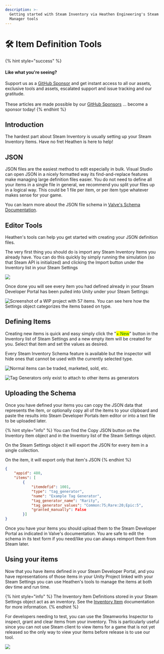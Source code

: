 ```yaml
---
description: >-
  Getting started with Steam Inventory via Heathen Engineering's Steam Inventory
  Manager tools
---
```


# 🛠 Item Definition Tools

{% hint style="success" %}
#### Like what you're seeing?

Support us as a [GitHub Sponsor](../../become-a-sponsor/) and get instant access to all our assets, exclusive tools and assets, escalated support and issue tracking and our gratitude.\
\
These articles are made possible by our [GitHub Sponsors](../../become-a-sponsor/) ... become a sponsor today!
{% endhint %}

## Introduction

The hardest part about Steam Inventory is usually setting up your Steam Inventory Items. Have no fret Heathen is here to help!

## JSON

JSON files are the easiest method to edit especially in bulk. Visual Studio can open JSON in a nicely formatted way its find-and-replace features make managing large definition files easier. You do not need to define all your items in a single file in general, we recommend you split your files up in a logical way. This could be 1 file per item, or per item type whatever makes sense for your game.

You can learn more about the JSON file schema in [Valve's Schema Documentation](https://partner.steamgames.com/doc/features/inventory/schema).

## Editor Tools

Heathen's tools can help you get started with creating your JSON definition files.

The very first thing you should do is import any Steam Inventory Items you already have. You can do this quickly by simply running the simulation (so that Steam API is initialized) and clicking the Import button under the Inventory list in your Steam Settings

![](<../../.gitbook/assets/image (187) (1) (1) (1) (1).png>)

Once done you will see every item you had defined already in your Steam Developer Portal has been pulled into Unity under your Steam Settings:

![Screenshot of a WIP project with 57 items. You can see here how the Settings object categorizes the items based on type.](<../../.gitbook/assets/image (169) (1) (1) (1).png>)

## **Defining Items**

Creating new items is quick and easy simply click the "<mark style="color:green;">+ New</mark>" button in the Inventory list of Steam Settings and a new empty item will be created for you. Select that item and set the values as desired.&#x20;

Every Steam Inventory Schema feature is available but the inspector will hide ones that cannot be used with the currently selected type.

![Normal items can be traded, marketed, sold, etc.](<../../.gitbook/assets/image (166) (1) (1) (1) (1) (1) (1).png>)

![Tag Generators only exist to attach to other items as generators](<../../.gitbook/assets/image (177) (1) (1) (1).png>)

## **Uploading the Schema**

Once you have defined your items you can copy the JSON data that represents the item, or optionally copy all of the items to your clipboard and paste the results into Steam Developer Portals item editor or into a text file to be uploaded later.

{% hint style="info" %}
You can find the Copy JSON button on the Inventory Item object and in the Inventory list of the Steam Settings object.

On the Steam Settings object it will export the JSON for every item in a single collection.

On the item, it will export only that item's JSON
{% endhint %}

```json
{	
	"appid": 480,
	"items": [
		{
			"itemdefid": 1001,
			"type": "tag_generator",
			"name": "Example Tag Generator",
			"tag_generator_name": "Rarity",
			"tag_generator_values": "Common:75;Rare:20;Epic:5",
			"granted_manually": False	
		}]
}
```

Once you have your items you should upload them to the Steam Developer Portal as indicated in Valve's documentation. You are safe to edit the schema in its text form if you need/like you can always reimport them from Steam later.

## Using your items

Now that you have items defined in your Steam Developer Portal, and you have representations of those items in your Unity Project linked with your Steam Settings you can use Heathen's tools to manage the items at both dev time and run time.

{% hint style="info" %}
The Inventory Item Definitions stored in your Steam Settings object act as an inventory. See the [Inventory Item](../../heathens-steamworks-complete/unity/scriptable-objects/item-definition.md) documentation for more information.
{% endhint %}

For developers needing to test, you can use the Steamworks Inspector to inspect, grant and clear items from your inventory. This is particularly useful since you can not use Steam client to view items for a game that is not yet released so the only way to view your items before release is to use our tool.

![](<../../.gitbook/assets/image (159) (1) (1) (1) (1).png>)
